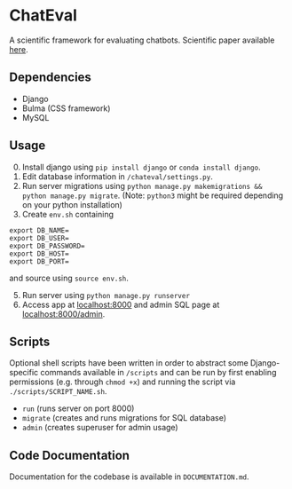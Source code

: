 # ChatEval
A scientific framework for evaluating chatbots. Scientific
paper available [here](https://github.com/chateval/ChatEval/blob/master/paper/Chatbot_Evaluation_Demo_2018_EMNLP.pdf).

## Dependencies
- Django
- Bulma (CSS framework)
- MySQL

## Usage
0. Install django using `pip install django` or `conda install django`.
2. Edit database information in `/chateval/settings.py`.
3. Run server migrations using `python manage.py makemigrations && python manage.py migrate`. (Note: `python3` might be required depending on your python installation)
4. Create `env.sh` containing
```
export DB_NAME=
export DB_USER=
export DB_PASSWORD=
export DB_HOST=
export DB_PORT=
```
and source using `source env.sh`.

5. Run server using `python manage.py runserver`
6. Access app at [localhost:8000](localhost:8000) and admin SQL page at [localhost:8000/admin](localhost:8000/admin).

## Scripts
Optional shell scripts have been written in order to abstract some Django-specific commands available in `/scripts` and can be run
by first enabling permissions (e.g. through `chmod +x`) and running the script via `./scripts/SCRIPT_NAME.sh`.

- `run` (runs server on port 8000)
- `migrate` (creates and runs migrations for SQL database)
- `admin` (creates superuser for admin usage)

## Code Documentation
Documentation for the codebase is available in `DOCUMENTATION.md`.
